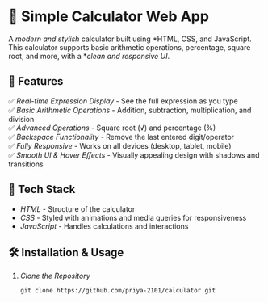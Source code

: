 
# 🧮 Simple Calculator Web App

A *modern and stylish* calculator built using *HTML, CSS, and JavaScript. This calculator supports basic arithmetic operations, percentage, square root, and more, with a **clean and responsive UI*.

## 🚀 Features
✅ *Real-time Expression Display* - See the full expression as you type  
✅ *Basic Arithmetic Operations* - Addition, subtraction, multiplication, and division  
✅ *Advanced Operations* - Square root (√) and percentage (%)  
✅ *Backspace Functionality* - Remove the last entered digit/operator  
✅ *Fully Responsive* - Works on all devices (desktop, tablet, mobile)  
✅ *Smooth UI & Hover Effects* - Visually appealing design with shadows and transitions  


## 🎨 Tech Stack  
- *HTML* - Structure of the calculator  
- *CSS* - Styled with animations and media queries for responsiveness  
- *JavaScript* - Handles calculations and interactions  

## 🛠 Installation & Usage  
1. *Clone the Repository*  
   ```terminal
   git clone https://github.com/priya-2101/calculator.git
